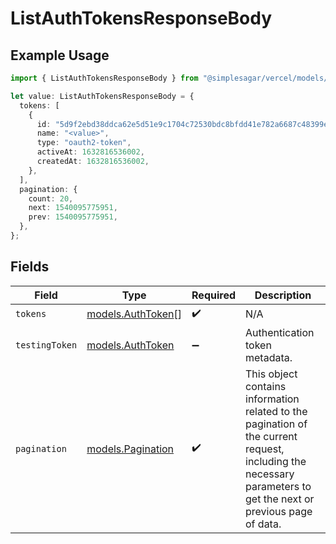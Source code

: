 # ListAuthTokensResponseBody

## Example Usage

```typescript
import { ListAuthTokensResponseBody } from "@simplesagar/vercel/models/listauthtokensop.js";

let value: ListAuthTokensResponseBody = {
  tokens: [
    {
      id: "5d9f2ebd38ddca62e5d51e9c1704c72530bdc8bfdd41e782a6687c48399e8391",
      name: "<value>",
      type: "oauth2-token",
      activeAt: 1632816536002,
      createdAt: 1632816536002,
    },
  ],
  pagination: {
    count: 20,
    next: 1540095775951,
    prev: 1540095775951,
  },
};
```

## Fields

| Field                                                                                                                                                           | Type                                                                                                                                                            | Required                                                                                                                                                        | Description                                                                                                                                                     |
| --------------------------------------------------------------------------------------------------------------------------------------------------------------- | --------------------------------------------------------------------------------------------------------------------------------------------------------------- | --------------------------------------------------------------------------------------------------------------------------------------------------------------- | --------------------------------------------------------------------------------------------------------------------------------------------------------------- |
| `tokens`                                                                                                                                                        | [models.AuthToken](../models/authtoken.md)[]                                                                                                                    | :heavy_check_mark:                                                                                                                                              | N/A                                                                                                                                                             |
| `testingToken`                                                                                                                                                  | [models.AuthToken](../models/authtoken.md)                                                                                                                      | :heavy_minus_sign:                                                                                                                                              | Authentication token metadata.                                                                                                                                  |
| `pagination`                                                                                                                                                    | [models.Pagination](../models/pagination.md)                                                                                                                    | :heavy_check_mark:                                                                                                                                              | This object contains information related to the pagination of the current request, including the necessary parameters to get the next or previous page of data. |